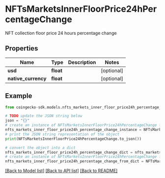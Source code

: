 # NFTsMarketsInnerFloorPrice24hPercentageChange

NFT collection floor price 24 hours percentage change

## Properties

Name | Type | Description | Notes
------------ | ------------- | ------------- | -------------
**usd** | **float** |  | [optional] 
**native_currency** | **float** |  | [optional] 

## Example

```python
from coingecko-sdk.models.nfts_markets_inner_floor_price24h_percentage_change import NFTsMarketsInnerFloorPrice24hPercentageChange

# TODO update the JSON string below
json = "{}"
# create an instance of NFTsMarketsInnerFloorPrice24hPercentageChange from a JSON string
nfts_markets_inner_floor_price24h_percentage_change_instance = NFTsMarketsInnerFloorPrice24hPercentageChange.from_json(json)
# print the JSON string representation of the object
print(NFTsMarketsInnerFloorPrice24hPercentageChange.to_json())

# convert the object into a dict
nfts_markets_inner_floor_price24h_percentage_change_dict = nfts_markets_inner_floor_price24h_percentage_change_instance.to_dict()
# create an instance of NFTsMarketsInnerFloorPrice24hPercentageChange from a dict
nfts_markets_inner_floor_price24h_percentage_change_from_dict = NFTsMarketsInnerFloorPrice24hPercentageChange.from_dict(nfts_markets_inner_floor_price24h_percentage_change_dict)
```
[[Back to Model list]](../README.md#documentation-for-models) [[Back to API list]](../README.md#documentation-for-api-endpoints) [[Back to README]](../README.md)


